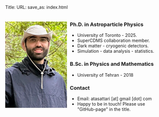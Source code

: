 Title: 
URL:
save_as: index.html

<div style="display: flex; justify-content: center; align-items: center; text-align: left; max-width: 1200px; margin: auto;">
    <div style="flex: 2;">
            <img src="../pictures/Ata.png" width="100%">
    </div>
    <div style="flex: 3; padding-left: 10px;">
        <h3>Ph.D. in Astroparticle Physics</h3>
        <ul>
            <li>University of Toronto - 2025.</li>
            <li>SuperCDMS collaboration member.</li>
            <li>Dark matter - cryogenic detectors.</li>
            <li>Simulation - data analysis - statistics.</li>
        </ul>
        <h3>B.Sc. in Physics and Mathematics</h3>
        <ul>
            <li>University of Tehran - 2018</li>
        </ul>
        <h3>Contact</h3>
        <ul>
            <li>Email: atasattari [at] gmail [dot] com</li>
            <li>Happy to be in touch! Please use "GitHub-page" in the title.</li>
        </ul>  
    </div>
</div>

<!-- # Hello! This is Ata.  -->
<!-- <img src="../pictures/Ata_wide.png" width="100%" style="display: block; margin: auto;"> -->
<!-- <img src="../pictures/Ata_wide.png" width="60%" > -->
<!-- ![alt text](../pictures/Ata_wide.png){width=40%; align-items= center} -->

<!-- Ph.D. in Astroparticle physics:

- University of Toronto - 2025.
- SuperCDMS collaboration member.
- Dark matter - cryogenic detectors.
- Simulation - data analysis - statistics.

B.Sc. in physics and mathematics:

- University of Tehran - 2018

Contact:

- atasattari {at} gmail {dot} com
- Happy to be in touch! Please use "GitHub-page" in the title. -->

<br/>
<br/>
<br/>

<!-- Before the physics life:

- Professional swimmer - competed in national youth tournaments in Iran.
- Played Dota2 - reached rank 800 North America -->

<!-- BSc in physics and mathematics | University of Toronto | Dark matter search 



I hold a PhD in physics from the University of Toronto. My projects mostly focused on <u>simulations</u>, <u>data analysis</u>, and  <u>statistics</u> for the dark matter search endeavors of the SuperCDMS collaboration. I was lucky to be supervised by:

- [Miriam Diamond](https://mcdonaldinstitute.ca/miriam-diamond/)
- [Ziqing Hong](https://mcdonaldinstitute.ca/app-opportunities/opportunities/ziqing-hong/)
- [Pekka Sinervo](https://sites.physics.utoronto.ca/pekkasinervo)

Before moving to Canada, I got my BSc in physics and mathematics at the University of Tehran. My BSc project focused on aspects of <u>N-point functions in quantum mechanics</u>. I enjoyed learning from

- [Mahdiyar Noorbala](https://inspirehep.net/authors/1058807?ui-citation-summary=true)

Before my physics life, I was a professional swimmer and won multiple national youth tournaments across Iran. I was also an avid Dota2 player for several years and reached rank 800 in North America during COVID.

 -->

<!-- I defended my PhD in astroparticle physics at the University of Toronto in Dec 2024 under Prof. [Miriam Diamond](https://mcdonaldinstitute.ca/miriam-diamond/), [Ziqing Hong](https://mcdonaldinstitute.ca/app-opportunities/opportunities/ziqing-hong/), and [Pekka Sinervo](https://sites.physics.utoronto.ca/pekkasinervo). My projects primarily focused on simulations, data analysis, and statistical methods:

- A new [measurement](https://journals.aps.org/prd/abstract/10.1103/PhysRevD.105.122002) of the ionization yield in germanium.
- Solar axions interaction rate [model](https://www.snolab.ca/wp-content/uploads/2021/08/SuperCDMS-Axion-like-searches-Ata-Sattari.pdf) for SuperCDMS SNOLAB detectors.
- A search for light dark matter interaction in the lab.
- Development of a novel calibration scheme for silicon cryogenic calorimeters.

I also enjoyed contributing to both the Software and Statistics working groups of the SuperCDMS collaboration:

- Contributed to the development of the first SuperCDMS analysis package in Python under Dr. [Ben Loer](https://www.pnnl.gov/science/staff/staff_info.asp?staff_num=11133) and Prof. [Amy Roberts](https://clas.ucdenver.edu/physics/amy-roberts-phd).
- Provided technical support to construct some statistical inference models in ROOT.
- Gave an introductory lecture on statistics for HEP at the 2024 SuperCDMS Annual Meeting.

Before moving to Canada for my PhD, I got my BSc in physics at the University of Tehran. My BSc project, supervised by Prof. [Mahdiyar Noorbala](https://inspirehep.net/authors/1058807?ui-citation-summary=true), focused on aspects of N-point functions in quantum mechanics.

Before my physics life, I was a professional swimmer and won multiple national youth tournaments across Iran. I have also been an avid Dota2 player for some years and reached rank 800 in North America during COVID.


<br/>
<br/>
<div style="display: flex; justify-content: center; align-items: center; text-align: left; max-width: 1200px; margin: auto;">
    <div style="flex: 2;">
        <img src="../pictures/Ata.png" width="100%">
    </div>
    <div style="flex: 3; padding-left: 10px;">
        <h1><strong>Hello! This is Ata.</strong></h1>
        <p>I defended my PhD in astroparticle physics at the University of Toronto in Dec 2024 under Prof. <a href="https://mcdonaldinstitute.ca/miriam-diamond/" target="_blank">Miriam Diamond</a>, <a href="https://mcdonaldinstitute.ca/app-opportunities/opportunities/ziqing-hong/" target="_blank">Ziqing Hong</a>, and <a href="https://sites.physics.utoronto.ca/pekkasinervo" target="_blank">Pekka Sinervo</a>. My projects primarily focused on simulations, data analysis, and statistical methods:
        </p>
        <ul>
            <li>A new <a href="https://journals.aps.org/prd/abstract/10.1103/PhysRevD.105.122002" target="_blank">measurement</a> of the ionization yield in germanium.</li>
            <li>Solar axions interaction rate <a href="https://www.snolab.ca/wp-content/uploads/2021/08/SuperCDMS-Axion-like-searches-Ata-Sattari.pdf" target="_blank">model</a> for SuperCDMS SNOLAB detectors.</li>
            <li>A Search for light dark matter interaction in the lab.</li>
            <li>Development of a novel calibration scheme for silicon cryogenic calorimeters.</li>
        </ul>
        <p>
        I also enjoyed contributing to both the Software and Statistics working groups of the SuperCDMS collaboration:
        </p>
        <ul>
            <li> Contributed to the development of the first SuperCDMS analysis package in Python under Dr. <a href="https://www.pnnl.gov/science/staff/staff_info.asp?staff_num=11133" target="_blank">Ben Loer</a>, and Prof. <a href="https://clas.ucdenver.edu/physics/amy-roberts-phd" target="_blank">Amy Roberts</a>.</li>
            <li> Provided technical support to construct some statistical inference models in ROOT.</li>
            <li> Gave an introductory lecture on statistics for HEP at the 2024 SuperCDMS Annual Meeting.</li>
        </ul>
        <p>
        Before moving to Canad for my PhD, I got my BSc in physics at the University of Tehran. My BSc project, supervised by Prof. <a href="https://inspirehep.net/authors/1058807?ui-citation-summary=true" target="_blank">Mahdiyar Noorbala</a>, focused on aspects of N-point functions in quantum mechanics.
        </p>
        Before my physics life, I was a professional swimmer and won multiple national youth tournaments across Iran. I has also been an avid Dota2 player for some years and reached rank 800 in North America during COVID.
    </div>

</div> -->
